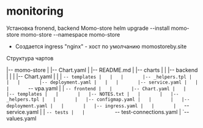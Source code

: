 # monitoring

Установка fronend, backend Momo-store
helm upgrade --install momo-store  momo-store --namespace momo-store


* Создается ingress "nginx" - хост по умолчанию  momostoreby.site

Структура чартов

|-- momo-store
|   |-- Chart.yaml
|   |-- README.md
|   |-- charts
|   |   |-- backend
|   |   |   |-- Chart.yaml
|   |   |   `-- templates
|   |   |       |-- _helpers.tpl
|   |   |       |-- deployment.yaml
|   |   |       |-- service.yaml
|   |   |       `-- vpa.yaml
|   |   `-- frontend
|   |       |-- Chart.yaml
|   |       |-- templates
|   |       |   |-- NOTES.txt
|   |       |   |-- _helpers.tpl
|   |       |   |-- configmap.yaml
|   |       |   |-- deployment.yaml
|   |       |   |-- ingress.yaml
|   |       |   `-- service.yaml
|   |       `-- tests
|   |           `-- test-connections.yaml
|   `-- values.yaml
